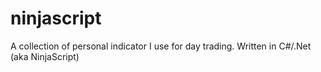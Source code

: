 # ninjascript

A collection of personal indicator I use for day trading.  Written in C#/.Net (aka NinjaScript)
